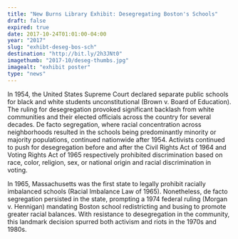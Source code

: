 ```yaml
---
title: "New Burns Library Exhibit: Desegregating Boston's Schools"
draft: false
expired: true
date: 2017-10-24T01:01:00-04:00
year: "2017"
slug: "exhibt-deseg-bos-sch"
destination: "http://bit.ly/2h3JNt0"
imagethumb: "2017-10/deseg-thumbs.jpg"
imagealt: "exhibit poster"
type: "news"
---
```


In 1954, the United States Supreme Court declared separate public schools for black and white students unconstitutional (Brown v. Board of Education). The ruling for desegregation provoked significant backlash from white communities and their elected officials across the country for several decades. De facto segregation, where racial concentration across neighborhoods resulted in the schools being predominantly minority or majority populations, continued nationwide after 1954. Activists continued to push for desegregation before and after the Civil Rights Act of 1964 and Voting Rights Act of 1965 respectively prohibited discrimination based on race, color, religion, sex, or national origin and racial discrimination in voting.

In 1965, Massachusetts was the first state to legally prohibit racially imbalanced schools (Racial Imbalance Law of 1965). Nonetheless, de facto segregation persisted in the state, prompting a 1974 federal ruling (Morgan v. Hennigan) mandating Boston school redistricting and busing to promote greater racial balances. With resistance to desegregation in the community, this landmark decision spurred both activism and riots in the 1970s and 1980s.
